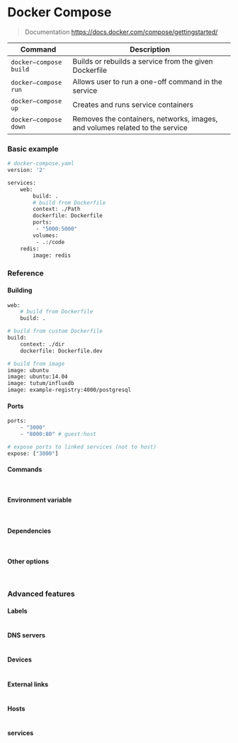 # Docker Compose
> Documentation
> https://docs.docker.com/compose/gettingstarted/

|Command                |Description|
|---                    |---        |
|`docker—compose build` |Builds or rebuilds a service from the given Dockerfile|
|`docker—compose run`   |Allows user to run a one-off command in the service|
|`docker—compose up`    |Creates and runs service containers|
|`docker—compose down`  |Removes the containers, networks, images, and volumes related to the service|


### Basic example

```Dockerfile
# docker-compose.yaml
version: '2'

services:
    web:
        build: .
        # build from Dockerfile
        context: ./Path
        dockerfile: Dockerfile
        ports:
         - "5000:5000"
        volumes:
         - .:/code
    redis:
        image: redis
```

### Reference

#### Building
```Dockerfile
web:
    # build from Dockerfile
    build: .
```

```Dockerfile
# build from custom Dockerfile
build:
    context: ./dir
    dockerfile: Dockerfile.dev
```

```Dockerfile
# build from image
image: ubuntu
image: ubuntu:14.04
image: tutum/influxdb
image: example-registry:4000/postgresql
```


#### Ports

```Dockerfile
ports:
    - "3000"
    - "8000:80" # guest:host
```

```Dockerfile
# expose ports to linked services (not to host)
expose: ["3000"]
```



#### Commands

```Dockerfile

```

```Dockerfile

```



#### Environment variable

```Dockerfile

```

```Dockerfile

```



#### Dependencies

```Dockerfile

```

```Dockerfile

```



#### Other options

```Dockerfile

```

```Dockerfile

```

### Advanced features

#### Labels

```Dockerfile

```

#### DNS servers

```Dockerfile

```

#### Devices

```Dockerfile

```


#### External links

```Dockerfile

```


#### Hosts

```Dockerfile

```

#### services



